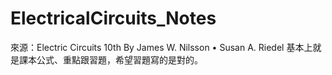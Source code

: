 # ElectricalCircuits_Notes
來源：Electric Circuits 10th By James W. Nilsson • Susan A. Riedel
基本上就是課本公式、重點跟習題，希望習題寫的是對的。
